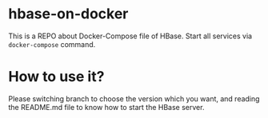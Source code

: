 # hbase-on-docker
This is a REPO about Docker-Compose file of HBase.
Start all services via `docker-compose` command.

# How to use it?
Please switching branch to choose the version which you want, and reading the README.md file to know how to start the HBase server.
